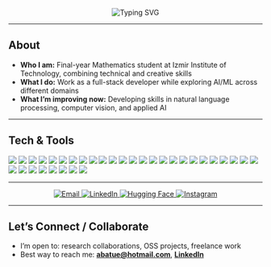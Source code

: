 <p align="center">
  <img src="https://readme-typing-svg.demolab.com/?font=Fira+Code&pause=1200&center=true&vCenter=true&width=920&lines=Full-Stack+Developer+%7C+AI%2FML+Enthusiast;Always+learning+and+building+with+code;Passionate+about+innovation+and+problem-solving" alt="Typing SVG" />
</p>

---

## About
- **Who I am:** Final-year Mathematics student at Izmir Institute of Technology, combining technical and creative skills  
- **What I do:** Work as a full-stack developer while exploring AI/ML across different domains  
- **What I’m improving now:** Developing skills in natural language processing, computer vision, and applied AI  

---

## Tech & Tools
<p>

  <!-- Languages -->
  <img src="https://img.shields.io/badge/Python-3776AB?logo=python&logoColor=white" />
  <img src="https://img.shields.io/badge/JavaScript-F7DF1E?logo=javascript&logoColor=black" />
  <img src="https://img.shields.io/badge/TypeScript-3178C6?logo=typescript&logoColor=white" />
  <img src="https://img.shields.io/badge/SQL-4479A1?logo=postgresql&logoColor=white" />
  <img src="https://img.shields.io/badge/HTML5-E34F26?logo=html5&logoColor=white" />
  <img src="https://img.shields.io/badge/CSS3-1572B6?logo=css3&logoColor=white" />
  <img src="https://img.shields.io/badge/Matlab-0076A8?logo=mathworks&logoColor=white" />
  <img src="https://img.shields.io/badge/LaTeX-008080?logo=latex&logoColor=white" />

  <!-- Frameworks & Libraries -->
  <img src="https://img.shields.io/badge/React-61DAFB?logo=react&logoColor=black" />
  <img src="https://img.shields.io/badge/Node.js-339933?logo=node.js&logoColor=white" />
  <img src="https://img.shields.io/badge/Express.js-000000?logo=express&logoColor=white" />
  <img src="https://img.shields.io/badge/FastAPI-009688?logo=fastapi&logoColor=white" />
  <img src="https://img.shields.io/badge/Tailwind_CSS-38B2AC?logo=tailwind-css&logoColor=white" />
  <img src="https://img.shields.io/badge/Material--UI-0081CB?logo=mui&logoColor=white" />

  <!-- Data Science & AI -->
  <img src="https://img.shields.io/badge/Numpy-013243?logo=numpy&logoColor=white" />
  <img src="https://img.shields.io/badge/Pandas-150458?logo=pandas&logoColor=white" />
  <img src="https://img.shields.io/badge/Matplotlib-11557c?logo=plotly&logoColor=white" />
  <img src="https://img.shields.io/badge/Scikit--Learn-F7931E?logo=scikit-learn&logoColor=white" />
  <img src="https://img.shields.io/badge/TensorFlow-FF6F00?logo=tensorflow&logoColor=white" />
  <img src="https://img.shields.io/badge/PyTorch-EE4C2C?logo=pytorch&logoColor=white" />
  <img src="https://img.shields.io/badge/Hugging%20Face-FF6F00?logo=huggingface&logoColor=white" />
  <img src="https://img.shields.io/badge/Transformers-FF6F00?logo=huggingface&logoColor=white" />
  <img src="https://img.shields.io/badge/LangChain-121D33?logo=langchain&logoColor=white" />
  <img src="https://img.shields.io/badge/FAISS-005571?logo=facebook&logoColor=white" />
  <img src="https://img.shields.io/badge/MLX-000000?logo=apple&logoColor=white" />
  <img src="https://img.shields.io/badge/Ollama-000000?logo=ollama&logoColor=white" />

  <!-- Databases & Infra -->
  <img src="https://img.shields.io/badge/PostgreSQL-4169E1?logo=postgresql&logoColor=white" />
  <img src="https://img.shields.io/badge/SQLite-003B57?logo=sqlite&logoColor=white" />
  <img src="https://img.shields.io/badge/DynamoDB-4053D6?logo=amazon-dynamodb&logoColor=white" />
  <img src="https://img.shields.io/badge/Supabase-3ECF8E?logo=supabase&logoColor=white" />

  <!-- Cloud & Deployment -->
  <img src="https://img.shields.io/badge/AWS-232F3E?logo=amazon-aws&logoColor=white" />
  <img src="https://img.shields.io/badge/Vercel-000000?logo=vercel&logoColor=white" />
  <img src="https://img.shields.io/badge/Netlify-00C7B7?logo=netlify&logoColor=white" />

</p>

---

<p align="center">
  <a href="mailto:abatue@hotmail.com">
    <img alt="Email" src="https://img.shields.io/badge/Email-abatue@hotmail.com-informational" />
  </a>
  <a href="https://www.linkedin.com/in/batuhne/">
    <img alt="LinkedIn" src="https://img.shields.io/badge/LinkedIn-batuhne-color=0A66C2&labelColor=0A66C2&style=flat&logo=" />
  </a>
  <a href="https://huggingface.co/batuhne">
    <img alt="Hugging Face" src="https://img.shields.io/badge/HuggingFace-batuhne-FF6F00" />
  </a>
  <a href="https://instagram.com/batuhne">
    <img alt="Instagram" src="https://img.shields.io/badge/Instagram-batuhnne-F4405F" />
  </a>
</p>

---
## Let’s Connect / Collaborate
- I’m open to: research collaborations, OSS projects, freelance work  
- Best way to reach me: **abatue@hotmail.com**, **[LinkedIn](https://www.linkedin.com/in/batuhne/)**  
